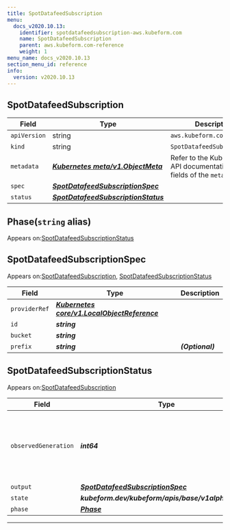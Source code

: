 ```yaml
---
title: SpotDatafeedSubscription
menu:
  docs_v2020.10.13:
    identifier: spotdatafeedsubscription-aws.kubeform.com
    name: SpotDatafeedSubscription
    parent: aws.kubeform.com-reference
    weight: 1
menu_name: docs_v2020.10.13
section_menu_id: reference
info:
  version: v2020.10.13
---
```


## SpotDatafeedSubscription
| Field | Type | Description |
| ------ | ----- | ----------- |
| `apiVersion` | string | `aws.kubeform.com/v1alpha1` |
|    `kind` | string | `SpotDatafeedSubscription` |
| `metadata` | ***[Kubernetes meta/v1.ObjectMeta](https://kubernetes.io/docs/reference/generated/kubernetes-api/v1.13/#objectmeta-v1-meta)***|Refer to the Kubernetes API documentation for the fields of the `metadata` field.|
| `spec` | ***[SpotDatafeedSubscriptionSpec](#spotdatafeedsubscriptionspec)***||
| `status` | ***[SpotDatafeedSubscriptionStatus](#spotdatafeedsubscriptionstatus)***||
## Phase(`string` alias)

Appears on:[SpotDatafeedSubscriptionStatus](#spotdatafeedsubscriptionstatus)

## SpotDatafeedSubscriptionSpec

Appears on:[SpotDatafeedSubscription](#spotdatafeedsubscription), [SpotDatafeedSubscriptionStatus](#spotdatafeedsubscriptionstatus)

| Field | Type | Description |
| ------ | ----- | ----------- |
| `providerRef` | ***[Kubernetes core/v1.LocalObjectReference](https://kubernetes.io/docs/reference/generated/kubernetes-api/v1.13/#localobjectreference-v1-core)***||
| `id` | ***string***||
| `bucket` | ***string***||
| `prefix` | ***string***| ***(Optional)*** |
## SpotDatafeedSubscriptionStatus

Appears on:[SpotDatafeedSubscription](#spotdatafeedsubscription)

| Field | Type | Description |
| ------ | ----- | ----------- |
| `observedGeneration` | ***int64***| ***(Optional)*** Resource generation, which is updated on mutation by the API Server.|
| `output` | ***[SpotDatafeedSubscriptionSpec](#spotdatafeedsubscriptionspec)***| ***(Optional)*** |
| `state` | ***kubeform.dev/kubeform/apis/base/v1alpha1.State***| ***(Optional)*** |
| `phase` | ***[Phase](#phase)***| ***(Optional)*** |
---
